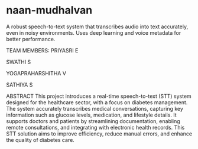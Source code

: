 # naan-mudhalvan
A robust speech-to-text system that transcribes audio into text accurately, even in noisy environments. Uses deep learning and voice metadata for better performance.

TEAM MEMBERS: 
PRIYASRI  E

SWATHI  S
            
YOGAPRAHARSHITHA  V
 
SATHIYA  S

ABSTRACT This project introduces a real-time speech-to-text (STT) system designed for the healthcare sector, with a focus on diabetes management. The system accurately transcribes medical conversations, capturing key information such as glucose levels, medication, and lifestyle details. It supports doctors and patients by streamlining documentation, enabling remote consultations, and integrating with electronic health records. This STT solution aims to improve efficiency, reduce manual errors, and enhance the quality of diabetes care.
